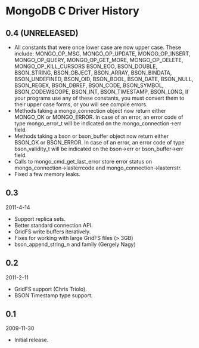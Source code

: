 # MongoDB C Driver History

## 0.4 (UNRELEASED)

* All constants that were once lower case are now
  upper case. These include: MONGO_OP_MSG, MONGO_OP_UPDATE, MONGO_OP_INSERT,
  MONGO_OP_QUERY, MONGO_OP_GET_MORE, MONGO_OP_DELETE, MONGO_OP_KILL_CURSORS
  BSON_EOO, BSON_DOUBLE, BSON_STRING, BSON_OBJECT, BSON_ARRAY, BSON_BINDATA,
  BSON_UNDEFINED, BSON_OID, BSON_BOOL, BSON_DATE, BSON_NULL, BSON_REGEX, BSON_DBREF,
  BSON_CODE, BSON_SYMBOL, BSON_CODEWSCOPE, BSON_INT, BSON_TIMESTAMP, BSON_LONG,
  If your programs use any of these constants, you must convert them to their
  upper case forms, or you will see compile errors.
* Methods taking a mongo_connection object now return either MONGO_OK or MONGO_ERROR.
  In case of an error, an error code of type mongo_error_t will be indicated on the
  mongo_connection->err field.
* Methods taking a bson or bson_buffer object now return either BSON_OK or BSON_ERROR.
  In case of an error, an error code of type bson_validity_t will be indicated on the
  bson->err or bson_buffer->err field.
* Calls to mongo_cmd_get_last_error store error status on mongo_connection->lasterrcode and
  mongo_connection->lasterrstr.
* Fixed a few memory leaks.

## 0.3
2011-4-14

* Support replica sets.
* Better standard connection API.
* GridFS write buffers iteratively.
* Fixes for working with large GridFS files (> 3GB)
* bson_append_string_n and family (Gergely Nagy)

## 0.2
2011-2-11

* GridFS support (Chris Triolo).
* BSON Timestamp type support.

## 0.1
2009-11-30

* Initial release.
